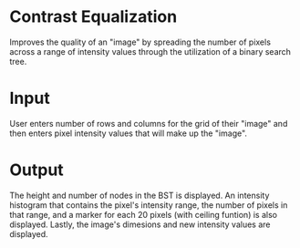 # Contrast Equalization
Improves the quality of an "image" by spreading the number of pixels across a range of intensity values through the utilization of a binary search tree.

# Input 
User enters number of rows and columns for the grid of their "image" and then enters pixel intensity values that will make up the "image". 

# Output
The height and number of nodes in the BST is displayed. An intensity histogram that contains the pixel's intensity range, the number of pixels in that range, and a marker for each 20 pixels (with ceiling funtion) is also displayed. Lastly, the image's dimesions and new intensity values are displayed.
